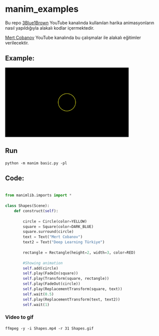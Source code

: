 # manim_examples
Bu repo [3Blue1Brown](www.youtube.com/3Blue1Brown) YouTube kanalında kullanılan harika animasyonların nasıl yapıldığıyla alakalı kodlar içermektedir.

[Mert Cobanov](www.youtube.com/MertCobanov) YouTube kanalında bu çalışmalar ile alakalı eğitimler verilecektir.

## Example: 

<img src="img/Shapes.gif" width="400">

## Run 
`python -m manim basic.py -pl`


## Code:
```python

from manimlib.imports import *

class Shapes(Scene):
    def construct(self):

        circle = Circle(color=YELLOW)
        square = Square(color=DARK_BLUE)
        square.surround(circle)
        text = Text("Mert Cobanov")
        text2 = Text("Deep Learning Türkiye")

        rectangle = Rectangle(height=2, width=3, color=RED)

        #Showing animation
        self.add(circle)
        self.play(FadeIn(square))
        self.play(Transform(square, rectangle))
        self.play(FadeOut(circle))
        self.play(ReplacementTransform(square, text))
        self.wait(0.5)
        self.play(ReplacementTransform(text, text2))
        self.wait(1)

```

### Video to gif 

`ffmpeg -y -i Shapes.mp4 -r 31 Shapes.gif`